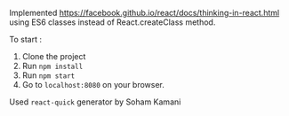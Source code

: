 Implemented https://facebook.github.io/react/docs/thinking-in-react.html using ES6 classes instead of React.createClass method.

To start :


1. Clone the project
2. Run ```npm install```
3. Run ```npm start```
4. Go to ```localhost:8080``` on your browser.

Used ```react-quick``` generator by Soham Kamani
